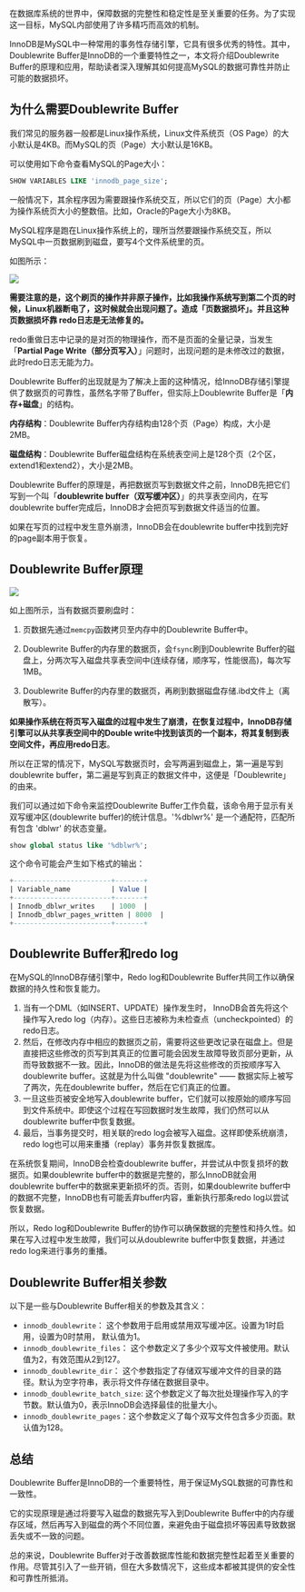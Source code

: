 在数据库系统的世界中，保障数据的完整性和稳定性是至关重要的任务。为了实现这一目标，MySQL内部使用了许多精巧而高效的机制。

InnoDB是MySQL中一种常用的事务性存储引擎，它具有很多优秀的特性。其中，Doublewrite Buffer是InnoDB的一个重要特性之一，本文将介绍Doublewrite Buffer的原理和应用，帮助读者深入理解其如何提高MySQL的数据可靠性并防止可能的数据损坏。

## 为什么需要Doublewrite Buffer

我们常见的服务器一般都是Linux操作系统，Linux文件系统页（OS Page）的大小默认是4KB。而MySQL的页（Page）大小默认是16KB。

可以使用如下命令查看MySQL的Page大小：

```sql
SHOW VARIABLES LIKE 'innodb_page_size';
```

 一般情况下，其余程序因为需要跟操作系统交互，所以它们的页（Page）大小都为操作系统页大小的整数倍。比如，Oracle的Page大小为8KB。

MySQL程序是跑在Linux操作系统上的，理所当然要跟操作系统交互，所以MySQL中一页数据刷到磁盘，要写4个文件系统里的页。

如图所示：

![](https://mmbiz.qpic.cn/mmbiz_png/jC8rtGdWScOZqcx7RQ7OHo75SQpNXEukibOIibftFdJO3NibUiaosVOLSs0Nu1Grd14iaaNPmZoriaydwCFDnic3Z0dUg/640)

**需要注意的是，这个刷页的操作并非原子操作，比如我操作系统写到第二个页的时候，Linux机器断电了，这时候就会出现问题了。造成「页数据损坏」。并且这种页数据损坏靠 redo日志是无法修复的。**

redo重做日志中记录的是对页的物理操作，而不是页面的全量记录，当发生「**Partial Page Write（部分页写入）**」问题时，出现问题的是未修改过的数据，此时redo日志无能为力。

Doublewrite Buffer的出现就是为了解决上面的这种情况，给InnoDB存储引擎提供了数据页的可靠性，虽然名字带了Buffer，但实际上Doublewrite Buffer是「**内存+磁盘**」的结构。

**内存结构**：Doublewrite Buffer内存结构由128个页（Page）构成，大小是2MB。

**磁盘结构**：Doublewrite Buffer磁盘结构在系统表空间上是128个页（2个区，extend1和extend2），大小是2MB。

Doublewrite Buffer的原理是，再把数据页写到数据文件之前，InnoDB先把它们写到一个叫「**doublewrite buffer（双写缓冲区）**」的共享表空间内，在写doublewrite buffer完成后，InnoDB才会把页写到数据文件适当的位置。

如果在写页的过程中发生意外崩溃，InnoDB会在doublewrite buffer中找到完好的page副本用于恢复。

## Doublewrite Buffer原理

![](https://mmbiz.qpic.cn/mmbiz_png/jC8rtGdWScOZqcx7RQ7OHo75SQpNXEuk0vQSvaAFscwJrFyzEyBzCO4mpr8icY58ne39Y3WTUYBW17QNrOULE6w/640)

如上图所示，当有数据页要刷盘时：

1. 页数据先通过`memcpy`函数拷贝至内存中的Doublewrite Buffer中。

2. Doublewrite Buffer的内存里的数据页，会`fsync`刷到Doublewrite Buffer的磁盘上，分两次写入磁盘共享表空间中(连续存储，顺序写，性能很高)，每次写1MB。

3. Doublewrite Buffer的内存里的数据页，再刷到数据磁盘存储.ibd文件上（离散写）。


**如果操作系统在将页写入磁盘的过程中发生了崩溃，在恢复过程中，InnoDB存储引擎可以从共享表空间中的Double write中找到该页的一个副本，将其复制到表空间文件，再应用redo日志**。

所以在正常的情况下，MySQL写数据页时，会写两遍到磁盘上，第一遍是写到doublewrite buffer，第二遍是写到真正的数据文件中，这便是「Doublewrite」的由来。

我们可以通过如下命令来监控Doublewrite Buffer工作负载，该命令用于显示有关双写缓冲区(doublewrite buffer)的统计信息。'%dblwr%' 是一个通配符，匹配所有包含 'dblwr' 的状态变量。

```sql
show global status like '%dblwr%';
```

这个命令可能会产生如下格式的输出：

```sql
+------------------------+-------+
| Variable_name          | Value |
+------------------------+-------+
| Innodb_dblwr_writes    | 1000  |
| Innodb_dblwr_pages_written | 8000  |
+------------------------+-------+
```

## Doublewrite Buffer和redo log

在MySQL的InnoDB存储引擎中，Redo log和Doublewrite Buffer共同工作以确保数据的持久性和恢复能力。

1. 当有一个DML（如INSERT、UPDATE）操作发生时， InnoDB会首先将这个操作写入redo log（内存）。这些日志被称为未检查点（uncheckpointed）的redo日志。
2. 然后，在修改内存中相应的数据页之前，需要将这些更改记录在磁盘上。但是直接把这些修改的页写到其真正的位置可能会因发生故障导致页部分更新，从而导致数据不一致。因此，InnoDB的做法是先将这些修改的页按顺序写入doublewrite buffer。这就是为什么叫做 "doublewrite" —— 数据实际上被写了两次，先在doublewrite buffer，然后在它们真正的位置。
3. 一旦这些页被安全地写入doublewrite buffer，它们就可以按原始的顺序写回到文件系统中。即使这个过程在写回数据时发生故障，我们仍然可以从doublewrite buffer中恢复数据。
4. 最后，当事务提交时，相关联的redo log会被写入磁盘。这样即使系统崩溃，redo log也可以用来重播（replay）事务并恢复数据库。

在系统恢复期间，InnoDB会检查doublewrite buffer，并尝试从中恢复损坏的数据页。如果doublewrite buffer中的数据是完整的，那么InnoDB就会用doublewrite buffer中的数据来更新损坏的页。否则，如果doublewrite buffer中的数据不完整，InnoDB也有可能丢弃buffer内容，重新执行那条redo log以尝试恢复数据。

所以，Redo log和Doublewrite Buffer的协作可以确保数据的完整性和持久性。如果在写入过程中发生故障，我们可以从doublewrite buffer中恢复数据，并通过redo log来进行事务的重播。

## Doublewrite Buffer相关参数

以下是一些与Doublewrite Buffer相关的参数及其含义：

- `innodb_doublewrite`： 这个参数用于启用或禁用双写缓冲区。设置为1时启用，设置为0时禁用， 默认值为1。
- `innodb_doublewrite_files`： 这个参数定义了多少个双写文件被使用。默认值为2，有效范围从2到127。
- `innodb_doublewrite_dir`： 这个参数指定了存储双写缓冲文件的目录的路径。默认为空字符串，表示将文件存储在数据目录中。
- `innodb_doublewrite_batch_size`: 这个参数定义了每次批处理操作写入的字节数。默认值为0，表示InnoDB会选择最佳的批量大小。
- `innodb_doublewrite_pages`：这个参数定义了每个双写文件包含多少页面。默认值为128。

## 总结

Doublewrite Buffer是InnoDB的一个重要特性，用于保证MySQL数据的可靠性和一致性。

它的实现原理是通过将要写入磁盘的数据先写入到Doublewrite Buffer中的内存缓存区域，然后再写入到磁盘的两个不同位置，来避免由于磁盘损坏等因素导致数据丢失或不一致的问题。

总的来说，Doublewrite Buffer对于改善数据库性能和数据完整性起着至关重要的作用。尽管其引入了一些开销，但在大多数情况下，这些成本都被其提供的安全性和可靠性所抵消。

